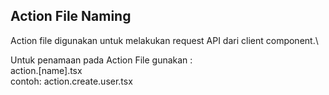 ## Action File Naming

Action file digunakan untuk melakukan request API dari client component.\

Untuk penamaan pada Action File gunakan :\
action.[name].tsx\
contoh: action.create.user.tsx